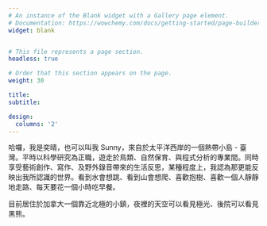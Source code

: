 ```yaml
---
# An instance of the Blank widget with a Gallery page element.
# Documentation: https://wowchemy.com/docs/getting-started/page-builder/
widget: blank


# This file represents a page section.
headless: true

# Order that this section appears on the page.
weight: 30

title: 
subtitle:

design:
  columns: '2'
---
```


哈囉，我是奕晴，也可以叫我 Sunny，來自於太平洋西岸的一個熱帶小島 - 臺灣。平時以科學研究為正職，遊走於鳥類、自然保育、與程式分析的專業間。同時享受藝術創作、寫作、及野外錄音帶來的生活反思，某種程度上，我認為那更能反映出我所認識的世界。看到水會想跳、看到山會想爬、喜歡抱樹、喜歡一個人靜靜地走路、每天要花一個小時吃早餐。

目前居住於加拿大一個靠近北極的小鎮，夜裡的天空可以看見極光、後院可以看見黑熊。

